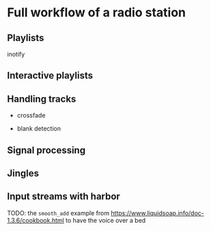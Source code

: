 Full workflow of a radio station
================================

Playlists
---------

inotify

Interactive playlists
---------------------

Handling tracks
---------------

-   crossfade

-   blank detection

Signal processing
-----------------

Jingles
-------

Input streams with harbor
-------------------------

TODO: the `smooth_add` example from
<https://www.liquidsoap.info/doc-1.3.6/cookbook.html> to have the voice
over a bed

